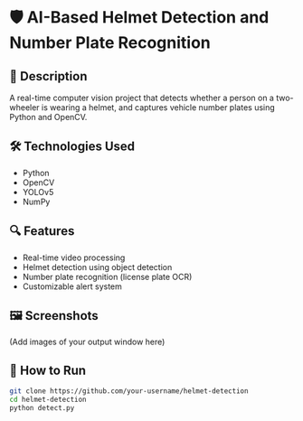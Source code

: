 # 🛡️ AI-Based Helmet Detection and Number Plate Recognition

## 🚀 Description
A real-time computer vision project that detects whether a person on a two-wheeler is wearing a helmet, and captures vehicle number plates using Python and OpenCV.

## 🛠️ Technologies Used
- Python
- OpenCV
- YOLOv5
- NumPy

## 🔍 Features
- Real-time video processing
- Helmet detection using object detection
- Number plate recognition (license plate OCR)
- Customizable alert system

## 🖼️ Screenshots
(Add images of your output window here)

## 📂 How to Run
```bash
git clone https://github.com/your-username/helmet-detection
cd helmet-detection
python detect.py

